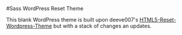 #Sass WordPress Reset Theme

This blank WordPress theme is built upon deeve007's [HTML5-Reset-Wordpress-Theme](https://github.com/deeve007/HTML5-Reset-Wordpress-Theme) but with a stack of changes an updates.
